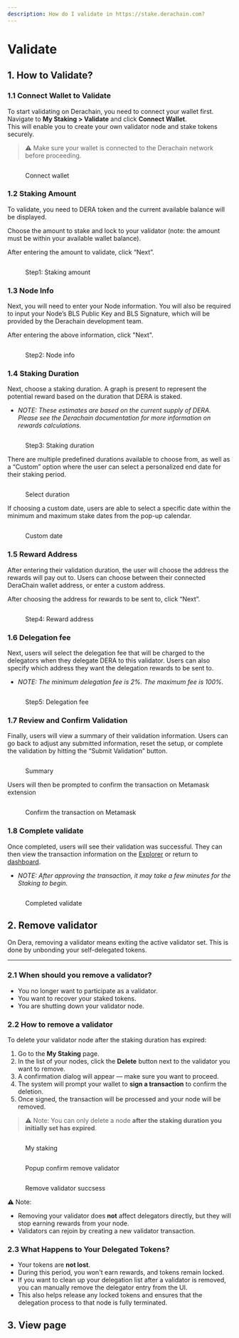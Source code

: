 ```yaml
---
description: How do I validate in https://stake.derachain.com?
---
```


# Validate

## 1. How to Validate?

### 1.1 Connect Wallet to Validate

To start validating on Derachain, you need to connect your wallet first.\
Navigate to **My Staking > Validate** and click **Connect Wallet**.\
This will enable you to create your own validator node and stake tokens securely.

> ⚠️ Make sure your wallet is connected to the Derachain network before proceeding.

<figure><img src="../.gitbook/assets/image (2) (1).png" alt=""><figcaption><p>Connect wallet</p></figcaption></figure>

### 1.2 Staking Amount

To validate, you need to DERA token and the current available balance will be displayed.

Choose the amount to stake and lock to your validator (note: the amount must be within your available wallet balance).

After entering the amount to validate, click “Next”.

<figure><img src="../.gitbook/assets/image (1) (1) (1).png" alt=""><figcaption><p>Step1: Staking amount</p></figcaption></figure>

### 1.3 Node Info

Next, you will need to enter your Node information. You will also be required to input your Node’s BLS Public Key and BLS Signature, which will be provided by the Derachain development team.

After entering the above information, click "Next".

<figure><img src="../.gitbook/assets/image (3) (1).png" alt=""><figcaption><p>Step2: Node info</p></figcaption></figure>

### 1.4 Staking Duration

Next, choose a staking duration. A graph is present to represent the potential reward based on the duration that DERA is staked.

* _NOTE: These estimates are based on the current supply of DERA. Please see the Derachain documentation for more information on rewards calculations._

<figure><img src="../.gitbook/assets/image (4).png" alt=""><figcaption><p>Step3: Staking duration</p></figcaption></figure>

There are multiple predefined durations available to choose from, as well as a “Custom” option where the user can select a personalized end date for their staking period.

<figure><img src="../.gitbook/assets/image (5).png" alt=""><figcaption><p>Select duration</p></figcaption></figure>

If choosing a custom date, users are able to select a specific date within the minimum and maximum stake dates from the pop-up calendar.

<figure><img src="../.gitbook/assets/date.png" alt=""><figcaption><p>Custom date</p></figcaption></figure>

### 1.5 Reward Address

After entering their validation duration, the user will choose the address the rewards will pay out to. Users can choose between their connected DeraChain wallet address, or enter a custom address.

After choosing the address for rewards to be sent to, click “Next”.

<figure><img src="../.gitbook/assets/image (7).png" alt=""><figcaption><p>Step4: Reward address</p></figcaption></figure>

### 1.6 Delegation fee

Next, users will select the delegation fee that will be charged to the delegators when they delegate DERA to this validator. Users can also specify which address they want the delegation rewards to be sent to.

* _NOTE: The minimum delegation fee is 2%. The maximum fee is 100%._

<figure><img src="../.gitbook/assets/image (9).png" alt=""><figcaption><p>Step5: Delegation fee</p></figcaption></figure>

### 1.7 Review and Confirm Validation

Finally, users will view a summary of their validation information. Users can go back to adjust any submitted information, reset the setup, or complete the validation by hitting the “Submit Validation” button.

<figure><img src="../.gitbook/assets/image (10).png" alt=""><figcaption><p>Summary</p></figcaption></figure>

Users will then be prompted to confirm the transaction on Metamask extension

<figure><img src="../.gitbook/assets/image (12).png" alt=""><figcaption><p>Confirm the transaction on Metamask</p></figcaption></figure>

### 1.8 Complete validate

Once completed, users will see their validation was successful. They can then view the transaction information on the [Explorer](https://trace.derachain.com/) or return to [dashboard](https://stake-stg.derachain.com/my-staking).

* _NOTE: After approving the transaction, it may take a few minutes for the Staking to begin._

<figure><img src="../.gitbook/assets/image (13).png" alt=""><figcaption><p>Completed validate</p></figcaption></figure>

## 2. Remove validator

On Dera, removing a validator means exiting the active validator set. This is done by unbonding your self-delegated tokens.

***

### 2.1 When should you remove a validator?

* You no longer want to participate as a validator.
* You want to recover your staked tokens.
* You are shutting down your validator node.

### 2.2 How to remove a validator

To delete your validator node after the staking duration has expired:

1. Go to the **My Staking** page.
2. In the list of your nodes, click the **Delete** button next to the validator you want to remove.
3. A confirmation dialog will appear — make sure you want to proceed.
4. The system will prompt your wallet to **sign a transaction** to confirm the deletion.
5. Once signed, the transaction will be processed and your node will be removed.

> ⚠️ Note: You can only delete a node **after the staking duration you initially set has expired**.&#x20;

<figure><img src="../.gitbook/assets/image.png" alt=""><figcaption><p>My staking</p></figcaption></figure>

<figure><img src="../.gitbook/assets/image (1).png" alt=""><figcaption><p>Popup confirm remove validator</p></figcaption></figure>

<figure><img src="../.gitbook/assets/image (2).png" alt=""><figcaption><p>Remove validator succsess</p></figcaption></figure>

⚠️ Note:&#x20;

* Removing your validator does **not** affect delegators directly, but they will stop earning rewards from your node.
* Validators can rejoin by creating a new validator transaction.

### 2.3 What Happens to Your Delegated Tokens?

* Your tokens are **not lost**.
* During this period, you won't earn rewards, and tokens remain locked.
* If you want to clean up your delegation list after a validator is removed, you can manually remove the delegator entry from the UI.
* This also helps release any locked tokens and ensures that the delegation process to that node is fully terminated.

## 3. View page

